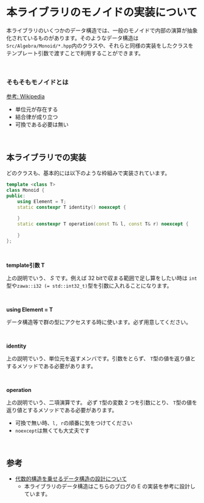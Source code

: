 # 本ライブラリのモノイドの実装について

本ライブラリのいくつかのデータ構造では、一般のモノイドで内部の演算が抽象化されているものがあります。そのようなデータ構造は`Src/Algebra/Monoid/*.hpp`内のクラスや、それらと同様の実装をしたクラスをテンプレート引数で渡すことで利用することができます。

<br />

### そもそもモノイドとは

[参考: Wikipedia](https://ja.wikipedia.org/wiki/%E3%83%A2%E3%83%8E%E3%82%A4%E3%83%89)

- 単位元が存在する
- 結合律が成り立つ
- 可換である必要は無い

<br />

## 本ライブラリでの実装

どのクラスも、基本的には以下のような枠組みで実装されています。

```cpp
template <class T>
class Monoid {
public:
    using Element = T;
    static constexpr T identity() noexcept {
    
    }
    static constexpr T operation(const T& l, const T& r) noexcept {
        
    }
};
```

<br />

**template引数 T**

上の説明でいう、 $S$ です。例えば $32$ bitで収まる範囲で足し算をしたい時は `int`型や`zawa::i32 (= std::int32_t)`型を引数に入れることになります。

<br />

**using Element = T**

データ構造等で群の型にアクセスする時に使います。必ず用意してください。

<br />

**identity**

上の説明でいう、単位元を返すメンバです。引数をとらず、 `T`型の値を返り値とするメソッドである必要があります。

<br />

**operation**

上の説明でいう、二項演算です。 必ず `T`型の変数 $2$ つを引数にとり、 `T`型の値を返り値とするメソッドである必要があります。

- 可換で無い時、`l, r`の順番に気をつけてください
- `noexcept`は無くても大丈夫です

<br />

## 参考

- [代数的構造を乗せるデータ構造の設計について](https://noshi91.hatenablog.com/entry/2020/04/22/212649)
   - 本ライブラリのデータ構造はこちらのブログの E の実装を参考に設計しています。
